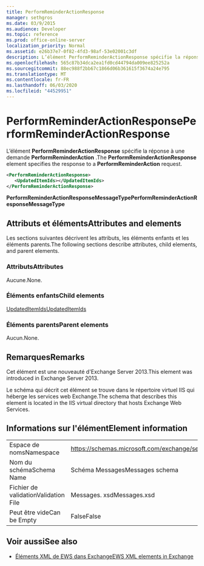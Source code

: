 ```yaml
---
title: PerformReminderActionResponse
manager: sethgros
ms.date: 03/9/2015
ms.audience: Developer
ms.topic: reference
ms.prod: office-online-server
localization_priority: Normal
ms.assetid: e26b37e7-0f82-4fd3-98af-53e02001c3df
description: L’élément PerformReminderActionResponse spécifie la réponse à une demande PerformReminderAction.
ms.openlocfilehash: 565c87b34dca2ea1fd0cd44794da009ee825252a
ms.sourcegitcommit: 88ec988f2bb67c1866d06b361615f3674a24e795
ms.translationtype: MT
ms.contentlocale: fr-FR
ms.lasthandoff: 06/03/2020
ms.locfileid: "44529951"
---
```

# <a name="performreminderactionresponse"></a><span data-ttu-id="6ce2e-103">PerformReminderActionResponse</span><span class="sxs-lookup"><span data-stu-id="6ce2e-103">PerformReminderActionResponse</span></span>

<span data-ttu-id="6ce2e-104">L’élément **PerformReminderActionResponse** spécifie la réponse à une demande **PerformReminderAction** .</span><span class="sxs-lookup"><span data-stu-id="6ce2e-104">The **PerformReminderActionResponse** element specifies the response to a **PerformReminderAction** request.</span></span> 
  
```XML
<PerformReminderActionResponse>
   <UpdatedItemIds></UpdatedItemIds>
</PerformReminderActionResponse>
```

 <span data-ttu-id="6ce2e-105">**PerformReminderActionResponseMessageType**</span><span class="sxs-lookup"><span data-stu-id="6ce2e-105">**PerformReminderActionResponseMessageType**</span></span>
## <a name="attributes-and-elements"></a><span data-ttu-id="6ce2e-106">Attributs et éléments</span><span class="sxs-lookup"><span data-stu-id="6ce2e-106">Attributes and elements</span></span>

<span data-ttu-id="6ce2e-107">Les sections suivantes décrivent les attributs, les éléments enfants et les éléments parents.</span><span class="sxs-lookup"><span data-stu-id="6ce2e-107">The following sections describe attributes, child elements, and parent elements.</span></span>
  
### <a name="attributes"></a><span data-ttu-id="6ce2e-108">Attributs</span><span class="sxs-lookup"><span data-stu-id="6ce2e-108">Attributes</span></span>

<span data-ttu-id="6ce2e-109">Aucune.</span><span class="sxs-lookup"><span data-stu-id="6ce2e-109">None.</span></span>
  
### <a name="child-elements"></a><span data-ttu-id="6ce2e-110">Éléments enfants</span><span class="sxs-lookup"><span data-stu-id="6ce2e-110">Child elements</span></span>

[<span data-ttu-id="6ce2e-111">UpdatedItemIds</span><span class="sxs-lookup"><span data-stu-id="6ce2e-111">UpdatedItemIds</span></span>](updateditemids.md)
  
### <a name="parent-elements"></a><span data-ttu-id="6ce2e-112">Éléments parents</span><span class="sxs-lookup"><span data-stu-id="6ce2e-112">Parent elements</span></span>

<span data-ttu-id="6ce2e-113">Aucun.</span><span class="sxs-lookup"><span data-stu-id="6ce2e-113">None.</span></span>
  
## <a name="remarks"></a><span data-ttu-id="6ce2e-114">Remarques</span><span class="sxs-lookup"><span data-stu-id="6ce2e-114">Remarks</span></span>

<span data-ttu-id="6ce2e-115">Cet élément est une nouveauté d'Exchange Server 2013.</span><span class="sxs-lookup"><span data-stu-id="6ce2e-115">This element was introduced in Exchange Server 2013.</span></span>
  
<span data-ttu-id="6ce2e-116">Le schéma qui décrit cet élément se trouve dans le répertoire virtuel IIS qui héberge les services web Exchange.</span><span class="sxs-lookup"><span data-stu-id="6ce2e-116">The schema that describes this element is located in the IIS virtual directory that hosts Exchange Web Services.</span></span>
  
## <a name="element-information"></a><span data-ttu-id="6ce2e-117">Informations sur l'élément</span><span class="sxs-lookup"><span data-stu-id="6ce2e-117">Element information</span></span>

|||
|:-----|:-----|
|<span data-ttu-id="6ce2e-118">Espace de noms</span><span class="sxs-lookup"><span data-stu-id="6ce2e-118">Namespace</span></span>  <br/> |https://schemas.microsoft.com/exchange/services/2006/messages  <br/> |
|<span data-ttu-id="6ce2e-119">Nom du schéma</span><span class="sxs-lookup"><span data-stu-id="6ce2e-119">Schema Name</span></span>  <br/> |<span data-ttu-id="6ce2e-120">Schéma Messages</span><span class="sxs-lookup"><span data-stu-id="6ce2e-120">Messages schema</span></span>  <br/> |
|<span data-ttu-id="6ce2e-121">Fichier de validation</span><span class="sxs-lookup"><span data-stu-id="6ce2e-121">Validation File</span></span>  <br/> |<span data-ttu-id="6ce2e-122">Messages. xsd</span><span class="sxs-lookup"><span data-stu-id="6ce2e-122">Messages.xsd</span></span>  <br/> |
|<span data-ttu-id="6ce2e-123">Peut être vide</span><span class="sxs-lookup"><span data-stu-id="6ce2e-123">Can be Empty</span></span>  <br/> |<span data-ttu-id="6ce2e-124">False</span><span class="sxs-lookup"><span data-stu-id="6ce2e-124">False</span></span>  <br/> |
   
## <a name="see-also"></a><span data-ttu-id="6ce2e-125">Voir aussi</span><span class="sxs-lookup"><span data-stu-id="6ce2e-125">See also</span></span>



- [<span data-ttu-id="6ce2e-126">Éléments XML de EWS dans Exchange</span><span class="sxs-lookup"><span data-stu-id="6ce2e-126">EWS XML elements in Exchange</span></span>](ews-xml-elements-in-exchange.md)

